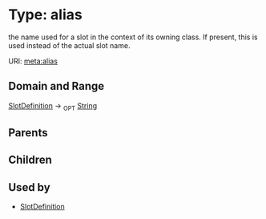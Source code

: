 
# Type: alias


the name used for a slot in the context of its owning class.  If present, this is used instead of the actual slot name.

URI: [meta:alias](https://w3id.org/biolink/biolinkml/meta/alias)


## Domain and Range

[SlotDefinition](SlotDefinition.md) ->  <sub>OPT</sub> [String](type/String.md)

## Parents


## Children


## Used by

 * [SlotDefinition](SlotDefinition.md)
